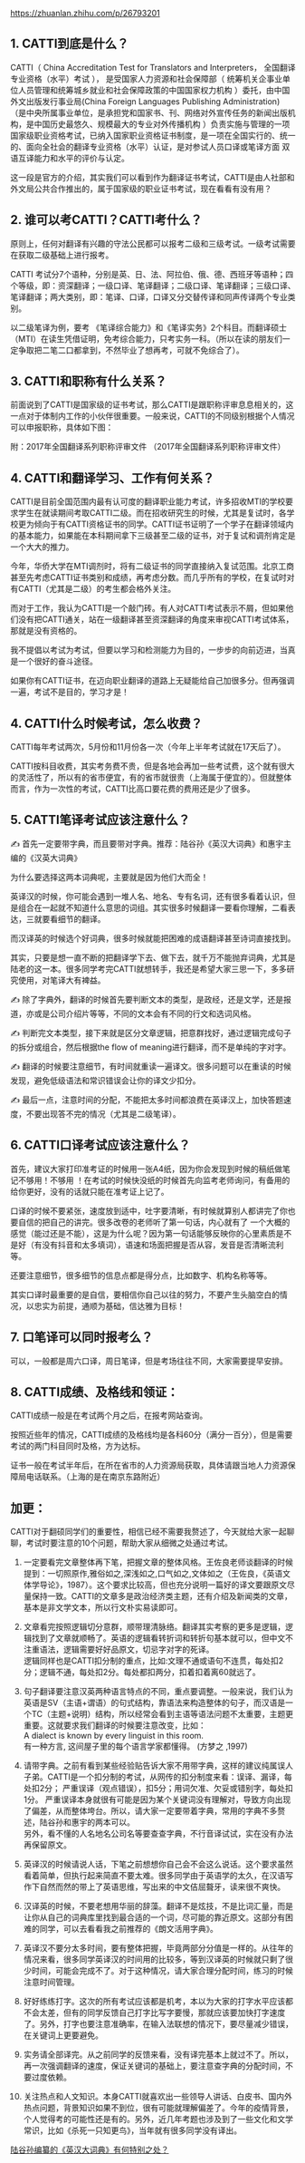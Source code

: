 https://zhuanlan.zhihu.com/p/26793201  

## 1. CATTI到底是什么？  

CATTI（ China Accreditation Test for Translators and Interpreters， 全国翻译专业资格（水平）考试 ）， 是受国家人力资源和社会保障部（ 统筹机关企事业单位人员管理和统筹城乡就业和社会保障政策的中国国家权力机构 ）委托，由中国外文出版发行事业局(China Foreign Languages Publishing Administration)（是中央所属事业单位，是承担党和国家书、刊、网络对外宣传任务的新闻出版机构，是中国历史最悠久、规模最大的专业对外传播机构 ）负责实施与管理的一项国家级职业资格考试，已纳入国家职业资格证书制度，是一项在全国实行的、统一的、面向全社会的翻译专业资格（水平）认证，是对参试人员口译或笔译方面 双语互译能力和水平的评价与认定。  

这一段是官方的介绍，其实我们可以看到作为翻译证书考试，CATTI是由人社部和外文局公共合作推出的，属于国家级的职业证书考试，现在看看有没有用？  

## 2. 谁可以考CATTI？CATTI考什么？  

原则上，任何对翻译有兴趣的守法公民都可以报考二级和三级考试。一级考试需要在获取二级基础上进行报考。  

CATTI 考试分7个语种，分别是英、日、法、阿拉伯、俄、德、西班牙等语种；四个等级，即：资深翻译；一级口译、笔译翻译；二级口译、笔译翻译；三级口译、笔译翻译；两大类别，即：笔译、口译，口译又分交替传译和同声传译两个专业类别。  

以二级笔译为例，要考 《笔译综合能力》和《笔译实务》2个科目。而翻译硕士（MTI）在读生凭借证明，免考综合能力，只考实务一科。（所以在读的朋友们一定争取把二笔二口都拿到，不然毕业了想再考，可就不免综合了）。  

## 3. CATTI和职称有什么关系？  

前面说到了CATTI是国家级的证书考试，那么CATTI是跟职称评审息息相关的，这一点对于体制内工作的小伙伴很重要。一般来说，CATTI的不同级别根据个人情况可以申报职称，具体如下图：  

附：2017年全国翻译系列职称评审文件 （2017年全国翻译系列职称评审文件）  

## 4. CATTI和翻译学习、工作有何关系？

CATTI是目前全国范围内最有认可度的翻译职业能力考试，许多招收MTI的学校要求学生在就读期间考取CATTI二级。而在招收研究生的时候，尤其是复试时，各学校更为倾向于有CATTI资格证书的同学。CATTI证书证明了一个学子在翻译领域内的基本能力，如果能在本科期间拿下三级甚至二级的证书，对于复试和调剂肯定是一个大大的推力。  

今年，华侨大学在MTI调剂时，将有二级证书的同学直接纳入复试范围。北京工商甚至先考虑CATTI证书类别和成绩，再考虑分数。而几乎所有的学校，在复试时对有CATTI（尤其是二级）的考生都会格外关注。  

而对于工作，我认为CATTI是一个敲门砖。有人对CATTI考试表示不屑，但如果他们没有把CATTI通关，站在一级翻译甚至资深翻译的角度来审视CATTI考试体系，那就是没有资格的。  

我不提倡以考试为考试，但要以学习和检测能力为目的，一步步的向前迈进，当真是一个很好的奋斗途径。  

如果你有CATTI证书，在迈向职业翻译的道路上无疑能给自己加很多分。但再强调一遍，考试不是目的，学习才是！  

## 4. CATTI什么时候考试，怎么收费？  

CATTI每年考试两次，5月份和11月份各一次（今年上半年考试就在17天后了）。  

CATTI按科目收费，其实考务费不贵，但是各地会再加一些考试费，这个就有很大的灵活性了，所以有的省市便宜，有的省市就很贵（上海属于便宜的）。但就整体而言，作为一次性的考试，CATTI比高口要花费的费用还是少了很多。  

## 5. CATTI笔译考试应该注意什么？  

✍ 首先一定要带字典，而且要带对字典。推荐：陆谷孙《英汉大词典》和惠宇主编的《汉英大词典》  

为什么要选择这两本词典呢，主要就是因为他们大而全！  

英译汉的时候，你可能会遇到一堆人名、地名、专有名词，还有很多看着认识，但是组合在一起就不知道什么意思的词组。其实很多时候翻译一要看你理解，二看表达，三就要看细节的翻译。  

而汉译英的时候选个好词典，很多时候就能把困难的成语翻译甚至诗词直接找到。  

其实，只要是想一直不断的把翻译学下去、做下去，就千万不能抛弃词典，尤其是陆老的这一本。很多同学考完CATTI就想转手，我还是希望大家三思一下，多多研究使用，对笔译大有裨益。  

✍ 除了字典外，翻译的时候首先要判断文本的类型，是政经，还是文学，还是报道，亦或是公司介绍片等等，不同的文本会有不同的行文和选词风格。  

✍ 判断完文本类型，接下来就是区分文章逻辑，把意群找好，通过逻辑完成句子的拆分或组合，然后根据the flow of meaning进行翻译，而不是单纯的字对字。  

✍ 翻译的时候要注意细节，有时间就重读一遍译文。很多问题可以在重读的时候发现，避免低级语法和常识错误会让你的译文少扣分。  

✍ 最后一点，注意时间的分配，不能把太多时间都浪费在英译汉上，加快答题速度，不要出现答不完的情况（尤其是二级笔译）。  

## 6. CATTI口译考试应该注意什么？  

首先，建议大家打印准考证的时候用一张A4纸，因为你会发现到时候的稿纸做笔记不够用！不够用 ！在考试的时候快没纸的时候首先向监考老师询问，有备用的给你更好，没有的话就只能在准考证上记了。  

口译的时候不要紧张，速度放到适中，吐字要清晰，有时候就算别人都讲完了你也要自信的把自己的讲完。很多改卷的老师听了第一句话，内心就有了 一个大概的感觉（能过还是不能），这是为什么呢？因为第一句话能够反映你的心里素质是不是好（有没有抖音和太多填词），语速和场面把握是否从容，发音是否清晰流利等。  

还要注意细节，很多细节的信息点都是得分点，比如数字、机构名称等等。  

其实口译时最重要的是自信，要相信你自己以往的努力，不要产生头脑空白的情况，以忠实为前提，通顺为基础，信达雅为目标！  

## 7. 口笔译可以同时报考么？  

可以，一般都是周六口译，周日笔译，但是考场往往不同，大家需要提早安排。  

## 8. CATTI成绩、及格线和领证：  

CATTI成绩一般是在考试两个月之后，在报考网站查询。  

按照近些年的情况，CATTI成绩的及格线均是各科60分（满分一百分），但是需要考试的两门科目同时及格，方为达标。  

证书一般在考试半年后，在所在省市的人力资源局获取，具体请跟当地人力资源保障局电话联系。（上海的是在南京东路附近）  

## 加更：  

CATTI对于翻硕同学们的重要性，相信已经不需要我赘述了，今天就给大家一起聊聊，考试时要注意的10个问题，帮助大家从细微之处通过考试。  

1. 一定要看完文章整体再下笔，把握文章的整体风格。王佐良老师谈翻译的时候提到：一切照原作,雅俗如之,深浅如之,口气如之,文体如之（王佐良，《英语文体学导论》，1987）。这个要求比较高，但也充分说明一篇好的译文要跟原文尽量保持一致。CATTI的文章多是政治经济类主题，还有介绍及新闻类的文章，基本是非文学文本，所以行文朴实易读即可。  

2. 文章看完按照逻辑切分意群，顺带理清脉络。翻译其实考察的更多是逻辑，逻辑找到了文章就顺畅了。英语的逻辑看转折词和转折句基本就可以，但中文不注重语法，逻辑需要好好品原文，切忌字对字的死译。  
逻辑同样也是CATTI扣分制的重点，比如:文理不通或语句不连贯，每处扣2分；逻辑不通，每处扣2分。每处都扣两分，扣着扣着离60就远了。  

3. 句子翻译要注意汉英两种语言特点的不同，重点要调整。一般来说，我们认为英语是SV（主语+谓语）的句式结构，靠语法来构造整体的句子，而汉语是一个TC（主题+说明）结构，所以经常会看到主语等语法问题不太重要，主题更重要。这就要求我们翻译的时候要注意改变，比如：  
A dialect is known by every linguist in this room.  
有一种方言, 这间屋子里的每个语言学家都懂得。 (方梦之 ,1997)  

4. 请带字典。之前有看到某些经验贴告诉大家不用带字典，这样的建议纯属误人子弟。CATTI是一个扣分制的考试，从网传的扣分制度来看：误译、漏译，每处扣2分； 严重误译（观点错误），扣5分；用词欠准、欠妥或错别字，每处扣1分。
严重误译本身就很有可能是因为某个关键词没有理解对，导致方向出现了偏差，从而整体垮台。所以，请大家一定要带着字典，常用的字典不多赘述，陆谷孙和惠宇的两本可以。  
另外，看不懂的人名地名公司名等要查查字典，不行音译试试，实在没有办法再保留原文。  

5. 英译汉的时候请说人话，下笔之前想想你自己会不会这么说话。这个要求虽然看着简单，但执行起来简直不要太难。很多同学由于英语学的太久，在汉语写作下自然而然的带上了英语思维，写出来的中文佶屈聱牙，读来很不爽快。  

6. 汉译英的时候，不要老想用华丽的辞藻。翻译不是炫技，不是比词汇量，而是让你从自己的词典库里找到最合适的一个词，尽可能的靠近原文。这部分有困难的同学，可以去看看我之前推荐的《朗文活用字典》。  

7. 英译汉不要分太多时间，要有整体把握，毕竟两部分分值是一样的。从往年的情况来看，很多同学英译汉的时间用的比较多，等到汉译英的时候就只剩了很少时间，可能会完成不了。对于这种情况，请大家合理分配时间，练习的时候注意时间管理。  

8. 好好练练打字。这次的所有考试应该都是机考，本以为大家的打字水平应该都不会太差，但有的同学反馈自己打字比写字要慢，那就应该要加快打字速度了。另外，打字也要注意准确率，在输入法联想的情况下，要尽量减少错误，在关键词上更要避免。  

9. 实务请全部译完。从之前同学的反馈来看，没有译完基本上就过不了。所以，再一次强调翻译的速度，保证关键词的基础上，要注意查字典的分配时间，不要过度依赖。  

10. 关注热点和人文知识。本身CATTI就喜欢出一些领导人讲话、白皮书、国内外热点问题，背景知识如果不到位，很有可能就理解偏差了。今年的疫情背景，个人觉得考的可能性还是有的。另外，近几年考题也涉及到了一些文化和文学常识，比如《杀死一只知更鸟》，当年就有很多同学没有译出。  


[陆谷孙编纂的《英汉大词典》有何特别之处？](https://www.zhihu.com/question/36917142)